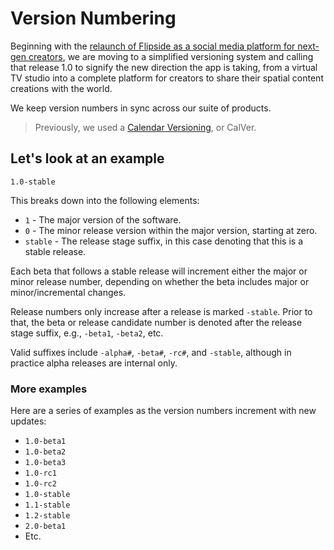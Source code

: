 # Version Numbering

Beginning with the [relaunch of Flipside as a social media platform for next-gen creators](), we are moving to a simplified versioning system and calling that release 1.0 to signify the new direction the app is taking, from a virtual TV studio into a complete platform for creators to share their spatial content creations with the world.

We keep version numbers in sync across our suite of products.

> Previously, we used a [Calendar Versioning](https://calver.org/), or CalVer.

## Let's look at an example

```
1.0-stable
```

This breaks down into the following elements:

* `1` - The major version of the software.
* `0` - The minor release version within the major version, starting at zero.
* `stable` - The release stage suffix, in this case denoting that this is a stable release.

Each beta that follows a stable release will increment either the major or minor release number, depending on whether the beta includes major or minor/incremental changes.

Release numbers only increase after a release is marked `-stable`. Prior to that, the beta or release candidate number is denoted after the release stage suffix, e.g., `-beta1`, `-beta2`, etc.

Valid suffixes include `-alpha#`, `-beta#`, `-rc#`, and `-stable`, although in practice alpha releases are internal only.

### More examples

Here are a series of examples as the version numbers increment with new updates:

* `1.0-beta1`
* `1.0-beta2`
* `1.0-beta3`
* `1.0-rc1`
* `1.0-rc2`
* `1.0-stable`
* `1.1-stable`
* `1.2-stable`
* `2.0-beta1`
* Etc.
